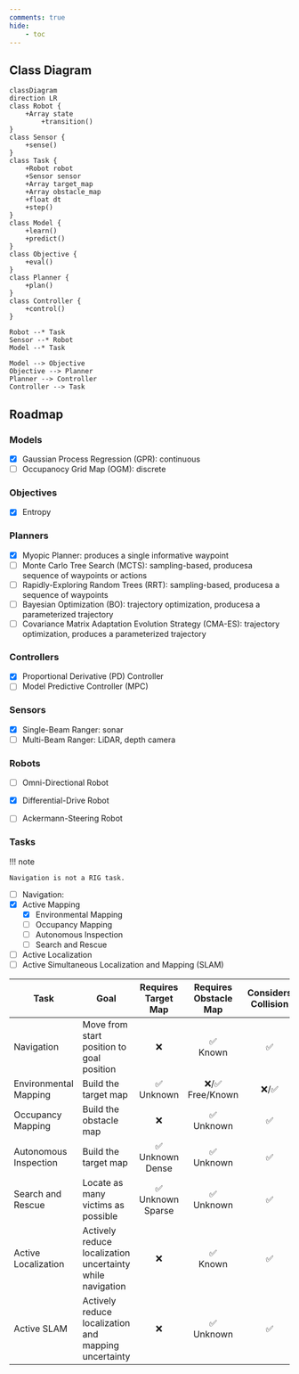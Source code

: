 ```yaml
---
comments: true
hide:
    - toc
---
```


## Class Diagram

``` mermaid
classDiagram
direction LR
class Robot {
    +Array state
        +transition()
}
class Sensor {
    +sense()
}
class Task {
    +Robot robot
    +Sensor sensor
    +Array target_map
    +Array obstacle_map
    +float dt
    +step()
}
class Model {
    +learn()
    +predict()
}
class Objective {
    +eval()
}
class Planner {
    +plan()
}
class Controller {
    +control()
}

Robot --* Task
Sensor --* Robot
Model --* Task

Model --> Objective
Objective --> Planner
Planner --> Controller
Controller --> Task
```

## Roadmap

### Models

- [x] Gaussian Process Regression (GPR): continuous
- [ ] Occupanocy Grid Map (OGM): discrete

### Objectives

- [x] Entropy

### Planners

- [x] Myopic Planner: produces a single informative waypoint
- [ ] Monte Carlo Tree Search (MCTS): sampling-based, producesa sequence of waypoints or actions
- [ ] Rapidly-Exploring Random Trees (RRT): sampling-based, producesa a sequence of waypoints
- [ ] Bayesian Optimization (BO): trajectory optimization, producesa a parameterized trajectory
- [ ] Covariance Matrix Adaptation Evolution Strategy (CMA-ES): trajectory optimization, produces a parameterized trajectory

### Controllers

- [x] Proportional Derivative (PD) Controller
- [ ] Model Predictive Controller (MPC)

### Sensors

- [x] Single-Beam Ranger: sonar
- [ ] Multi-Beam Ranger: LiDAR, depth camera

### Robots

- [ ] Omni-Directional Robot
- [x] Differential-Drive Robot
- [ ] Ackermann-Steering Robot


### Tasks

!!! note

    Navigation is not a RIG task.

- [ ] Navigation:
- [x] Active Mapping
    - [x] Environmental Mapping
    - [ ] Occupancy Mapping
    - [ ] Autonomous Inspection
    - [ ] Search and Rescue
- [ ] Active Localization
- [ ] Active Simultaneous Localization and Mapping (SLAM)

| Task | Goal | Requires Target Map | Requires Obstacle Map | Considers Collision | Localization Algorithm | Mapping Algorithm |
| ---- | ---- | :-----------------: | :-------------------: | :-----------------: | :--------------------: | :---------------: |
| Navigation | Move from start position to goal position | ❌ | ✅ </br> Known | ✅ | ❌ | ❌ |
| Environmental Mapping | Build the target map | ✅ </br> Unknown | ❌/✅ <br/> Free/Known | ❌/✅ | ❌ | ✅ |
| Occupancy Mapping | Build the obstacle map | ❌ | ✅ </br> Unknown | ✅ | ❌ | ✅ |
| Autonomous Inspection | Build the target map | ✅ </br> Unknown </br> Dense  | ✅ </br> Unknown | ✅ | ❌ | ✅ |
| Search and Rescue | Locate as many victims as possible | ✅ </br> Unknown </br> Sparse | ✅ </br> Unknown | ✅ | ❌ | ✅ |
| Active Localization | Actively reduce localization uncertainty while navigation | ❌ | ✅ </br> Known | ✅ | ✅ | ❌ |
| Active SLAM | Actively reduce localization and mapping uncertainty | ❌ | ✅ </br> Unknown | ✅ | ✅ | ✅ |
